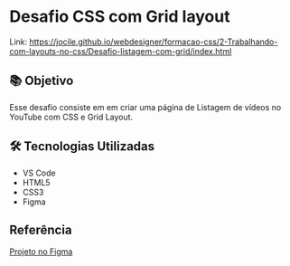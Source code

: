 # Desafio CSS com Grid layout

Link: <https://jocile.github.io/webdesigner/formacao-css/2-Trabalhando-com-layouts-no-css/Desafio-listagem-com-grid/index.html>

## 📚 Objetivo

Esse desafio consiste em em criar uma página de Listagem de vídeos no YouTube com CSS e Grid Layout.

## 🛠 Tecnologias Utilizadas

- VS Code
- HTML5
- CSS3
- Figma

## Referência

[Projeto no Figma](https://www.figma.com/design/KknwioExyqKD3D2eSVFrcW/Desafio-Grid---DIO)
